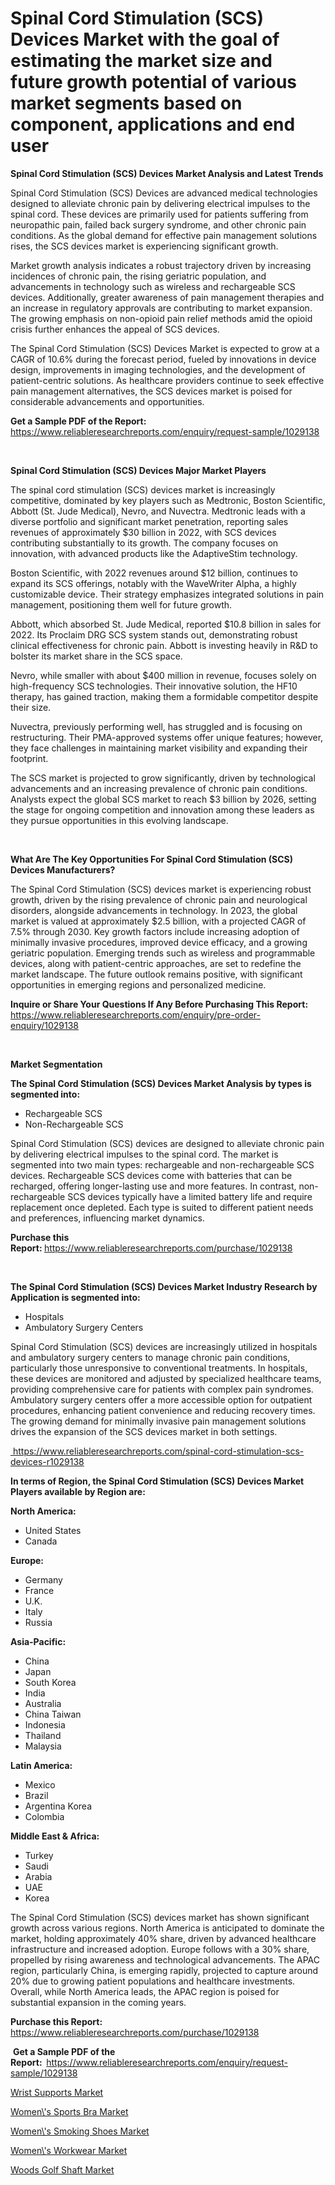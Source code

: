 <p><h1>Spinal Cord Stimulation (SCS) Devices Market with the goal of estimating the market size and future growth potential of various market segments based on component, applications and end user</h1></p><p><strong>Spinal Cord Stimulation (SCS) Devices Market Analysis and Latest Trends</strong></p>
<p><p>Spinal Cord Stimulation (SCS) Devices are advanced medical technologies designed to alleviate chronic pain by delivering electrical impulses to the spinal cord. These devices are primarily used for patients suffering from neuropathic pain, failed back surgery syndrome, and other chronic pain conditions. As the global demand for effective pain management solutions rises, the SCS devices market is experiencing significant growth.</p><p>Market growth analysis indicates a robust trajectory driven by increasing incidences of chronic pain, the rising geriatric population, and advancements in technology such as wireless and rechargeable SCS devices. Additionally, greater awareness of pain management therapies and an increase in regulatory approvals are contributing to market expansion. The growing emphasis on non-opioid pain relief methods amid the opioid crisis further enhances the appeal of SCS devices.</p><p>The Spinal Cord Stimulation (SCS) Devices Market is expected to grow at a CAGR of 10.6% during the forecast period, fueled by innovations in device design, improvements in imaging technologies, and the development of patient-centric solutions. As healthcare providers continue to seek effective pain management alternatives, the SCS devices market is poised for considerable advancements and opportunities.</p></p>
<p><strong>Get a Sample PDF of the Report:&nbsp;</strong> <a href="https://www.reliableresearchreports.com/enquiry/request-sample/1029138?utm_campaign=9&utm_medium=2&utm_source=Github&utm_content=ia&utm_term=21032025&utm_id=spinal-cord-stimulation-scs-devices">https://www.reliableresearchreports.com/enquiry/request-sample/1029138</a></p>
<p>&nbsp;</p>
<p><strong>Spinal Cord Stimulation (SCS) Devices Major Market Players</strong></p>
<p><p>The spinal cord stimulation (SCS) devices market is increasingly competitive, dominated by key players such as Medtronic, Boston Scientific, Abbott (St. Jude Medical), Nevro, and Nuvectra. Medtronic leads with a diverse portfolio and significant market penetration, reporting sales revenues of approximately $30 billion in 2022, with SCS devices contributing substantially to its growth. The company focuses on innovation, with advanced products like the AdaptiveStim technology.</p><p>Boston Scientific, with 2022 revenues around $12 billion, continues to expand its SCS offerings, notably with the WaveWriter Alpha, a highly customizable device. Their strategy emphasizes integrated solutions in pain management, positioning them well for future growth.</p><p>Abbott, which absorbed St. Jude Medical, reported $10.8 billion in sales for 2022. Its Proclaim DRG SCS system stands out, demonstrating robust clinical effectiveness for chronic pain. Abbott is investing heavily in R&D to bolster its market share in the SCS space.</p><p>Nevro, while smaller with about $400 million in revenue, focuses solely on high-frequency SCS technologies. Their innovative solution, the HF10 therapy, has gained traction, making them a formidable competitor despite their size.</p><p>Nuvectra, previously performing well, has struggled and is focusing on restructuring. Their PMA-approved systems offer unique features; however, they face challenges in maintaining market visibility and expanding their footprint.</p><p>The SCS market is projected to grow significantly, driven by technological advancements and an increasing prevalence of chronic pain conditions. Analysts expect the global SCS market to reach $3 billion by 2026, setting the stage for ongoing competition and innovation among these leaders as they pursue opportunities in this evolving landscape.</p></p>
<p>&nbsp;</p>
<p><strong>What Are The Key Opportunities For Spinal Cord Stimulation (SCS) Devices Manufacturers?</strong></p>
<p><p>The Spinal Cord Stimulation (SCS) devices market is experiencing robust growth, driven by the rising prevalence of chronic pain and neurological disorders, alongside advancements in technology. In 2023, the global market is valued at approximately $2.5 billion, with a projected CAGR of 7.5% through 2030. Key growth factors include increasing adoption of minimally invasive procedures, improved device efficacy, and a growing geriatric population. Emerging trends such as wireless and programmable devices, along with patient-centric approaches, are set to redefine the market landscape. The future outlook remains positive, with significant opportunities in emerging regions and personalized medicine.</p></p>
<p><strong>Inquire or Share Your Questions If Any Before Purchasing This Report:</strong> <a href="https://www.reliableresearchreports.com/enquiry/pre-order-enquiry/1029138?utm_campaign=9&utm_medium=2&utm_source=Github&utm_content=ia&utm_term=21032025&utm_id=spinal-cord-stimulation-scs-devices">https://www.reliableresearchreports.com/enquiry/pre-order-enquiry/1029138</a></p>
<p>&nbsp;</p>
<p><strong>Market Segmentation</strong></p>
<p><strong>The Spinal Cord Stimulation (SCS) Devices Market Analysis by types is segmented into:</strong></p>
<p><ul><li>Rechargeable SCS</li><li>Non-Rechargeable SCS</li></ul></p>
<p><p>Spinal Cord Stimulation (SCS) devices are designed to alleviate chronic pain by delivering electrical impulses to the spinal cord. The market is segmented into two main types: rechargeable and non-rechargeable SCS devices. Rechargeable SCS devices come with batteries that can be recharged, offering longer-lasting use and more features. In contrast, non-rechargeable SCS devices typically have a limited battery life and require replacement once depleted. Each type is suited to different patient needs and preferences, influencing market dynamics.</p></p>
<p><strong>Purchase this Report:&nbsp;</strong><a href="https://www.reliableresearchreports.com/purchase/1029138?utm_campaign=9&utm_medium=2&utm_source=Github&utm_content=ia&utm_term=21032025&utm_id=spinal-cord-stimulation-scs-devices">https://www.reliableresearchreports.com/purchase/1029138</a></p>
<p>&nbsp;</p>
<p><strong>The Spinal Cord Stimulation (SCS) Devices Market Industry Research by Application is segmented into:</strong></p>
<p><ul><li>Hospitals</li><li>Ambulatory Surgery Centers</li></ul></p>
<p><p>Spinal Cord Stimulation (SCS) devices are increasingly utilized in hospitals and ambulatory surgery centers to manage chronic pain conditions, particularly those unresponsive to conventional treatments. In hospitals, these devices are monitored and adjusted by specialized healthcare teams, providing comprehensive care for patients with complex pain syndromes. Ambulatory surgery centers offer a more accessible option for outpatient procedures, enhancing patient convenience and reducing recovery times. The growing demand for minimally invasive pain management solutions drives the expansion of the SCS devices market in both settings.</p></p>
<p><a href="https://www.reliableresearchreports.com/spinal-cord-stimulation-scs-devices-r1029138?utm_campaign=9&utm_medium=2&utm_source=Github&utm_content=ia&utm_term=21032025&utm_id=spinal-cord-stimulation-scs-devices">&nbsp;https://www.reliableresearchreports.com/spinal-cord-stimulation-scs-devices-r1029138</a></p>
<p><strong>In terms of Region, the Spinal Cord Stimulation (SCS) Devices Market Players available by Region are:</strong></p>
<p>
    <p> <strong> North America: </strong>
        <ul>
            <li>United States</li>
            <li>Canada</li>
        </ul>
        </p> 
    <p> <strong> Europe: </strong>
        <ul>
            <li>Germany</li>
            <li>France</li>
            <li>U.K.</li>
            <li>Italy</li>
            <li>Russia</li>
        </ul>
        </p> 
    <p> <strong> Asia-Pacific: </strong>
        <ul>
            <li>China</li>
            <li>Japan</li>
            <li>South Korea</li>
            <li>India</li>
            <li>Australia</li>
            <li>China Taiwan</li>
            <li>Indonesia</li>
            <li>Thailand</li>
            <li>Malaysia</li>
        </ul>
        </p> 
    <p> <strong> Latin America: </strong>
        <ul>
            <li>Mexico</li>
            <li>Brazil</li>
            <li>Argentina Korea</li>
            <li>Colombia</li>
        </ul>
        </p> 
    <p> <strong> Middle East & Africa: </strong>
        <ul>
            <li>Turkey</li>
            <li>Saudi</li>
            <li>Arabia</li>
            <li>UAE</li>
            <li>Korea</li>
        </ul>
    </p>
    </p>
<p><p>The Spinal Cord Stimulation (SCS) devices market has shown significant growth across various regions. North America is anticipated to dominate the market, holding approximately 40% share, driven by advanced healthcare infrastructure and increased adoption. Europe follows with a 30% share, propelled by rising awareness and technological advancements. The APAC region, particularly China, is emerging rapidly, projected to capture around 20% due to growing patient populations and healthcare investments. Overall, while North America leads, the APAC region is poised for substantial expansion in the coming years.</p></p>
<p><strong>Purchase this Report: </strong><a href="https://www.reliableresearchreports.com/purchase/1029138?utm_campaign=9&utm_medium=2&utm_source=Github&utm_content=ia&utm_term=21032025&utm_id=spinal-cord-stimulation-scs-devices">https://www.reliableresearchreports.com/purchase/1029138</a></p>
<p>&nbsp;<strong>Get a Sample PDF of the Report:&nbsp;&nbsp;</strong><a href="https://www.reliableresearchreports.com/enquiry/request-sample/1029138?utm_campaign=9&utm_medium=2&utm_source=Github&utm_content=ia&utm_term=21032025&utm_id=spinal-cord-stimulation-scs-devices">https://www.reliableresearchreports.com/enquiry/request-sample/1029138</a></p>
<p><strong></strong></p>
<p><p><a href="https://github.com/vaeilabin/Market-Research-Report-List-1/blob/main/wrist-supports-market.md?utm_campaign=9&utm_medium=2&utm_source=Github&utm_content=ia&utm_term=21032025&utm_id=spinal-cord-stimulation-scs-devices">Wrist Supports Market</a></p><p><a href="https://github.com/hirtzhulstsq/Market-Research-Report-List-1/blob/main/womens-sports-bra-market.md?utm_campaign=9&utm_medium=2&utm_source=Github&utm_content=ia&utm_term=21032025&utm_id=spinal-cord-stimulation-scs-devices">Women\'s Sports Bra Market</a></p><p><a href="https://github.com/knipsfilip8f/Market-Research-Report-List-1/blob/main/womens-smoking-shoes-market.md?utm_campaign=9&utm_medium=2&utm_source=Github&utm_content=ia&utm_term=21032025&utm_id=spinal-cord-stimulation-scs-devices">Women\'s Smoking Shoes Market</a></p><p><a href="https://github.com/bilkbitsch/Market-Research-Report-List-1/blob/main/womens-workwear-market.md?utm_campaign=9&utm_medium=2&utm_source=Github&utm_content=ia&utm_term=21032025&utm_id=spinal-cord-stimulation-scs-devices">Women\'s Workwear Market</a></p><p><a href="https://github.com/alekitanis/Market-Research-Report-List-1/blob/main/woods-golf-shaft-market.md?utm_campaign=9&utm_medium=2&utm_source=Github&utm_content=ia&utm_term=21032025&utm_id=spinal-cord-stimulation-scs-devices">Woods Golf Shaft Market</a></p></p>